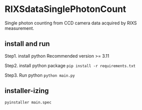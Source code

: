 # RIXSdataSinglePhotonCount

Single photon counting from CCD camera data acquired by RIXS measurement.

## install and run

Step1. install python
Recommended version >= 3.11

Step2. install python package
`pip install -r requirements.txt`

Step3. Run python
`python main.py`

## installer-izing
`pyinstaller main.spec`
